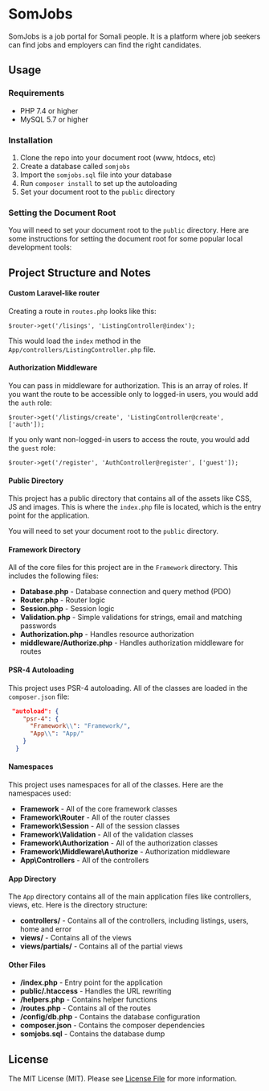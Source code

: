 # SomJobs

SomJobs is a job portal for Somali people. It is a platform where job seekers can find jobs and employers can find the right candidates.

## Usage

### Requirements

- PHP 7.4 or higher
- MySQL 5.7 or higher

### Installation

1. Clone the repo into your document root (www, htdocs, etc)
2. Create a database called `somjobs`
3. Import the `somjobs.sql` file into your database
4. Run `composer install` to set up the autoloading
5. Set your document root to the `public` directory

### Setting the Document Root

You will need to set your document root to the `public` directory. Here are some instructions for setting the document root for some popular local development tools:

## Project Structure and Notes

#### Custom Laravel-like router

Creating a route in `routes.php` looks like this:

`$router->get('/lisings', 'ListingController@index');`

This would load the `index` method in the `App/controllers/ListingController.php` file.

#### Authorization Middleware

You can pass in middleware for authorization. This is an array of roles. If you want the route to be accessible only to logged-in users, you would add the `auth` role:

`$router->get('/listings/create', 'ListingController@create', ['auth']);`

If you only want non-logged-in users to access the route, you would add the `guest` role:

`$router->get('/register', 'AuthController@register', ['guest']);`

#### Public Directory

This project has a public directory that contains all of the assets like CSS, JS and images. This is where the `index.php` file is located, which is the entry point for the application.

You will need to set your document root to the `public` directory.

#### Framework Directory

All of the core files for this project are in the `Framework` directory. This includes the following files:

- **Database.php** - Database connection and query method (PDO)
- **Router.php** - Router logic
- **Session.php** - Session logic
- **Validation.php** - Simple validations for strings, email and matching passwords
- **Authorization.php** - Handles resource authorization
- **middleware/Authorize.php** - Handles authorization middleware for routes

#### PSR-4 Autoloading

This project uses PSR-4 autoloading. All of the classes are loaded in the `composer.json` file:

```json
 "autoload": {
    "psr-4": {
      "Framework\\": "Framework/",
      "App\\": "App/"
    }
  }
```

#### Namespaces

This project uses namespaces for all of the classes. Here are the namespaces used:

- **Framework** - All of the core framework classes
- **Framework\Router** - All of the router classes
- **Framework\Session** - All of the session classes
- **Framework\Validation** - All of the validation classes
- **Framework\Authorization** - All of the authorization classes
- **Framework\Middleware\Authorize** - Authorization middleware
- **App\Controllers** - All of the controllers

#### App Directory

The `App` directory contains all of the main application files like controllers, views, etc. Here is the directory structure:

- **controllers/** - Contains all of the controllers, including listings, users, home and error
- **views/** - Contains all of the views
- **views/partials/** - Contains all of the partial views

#### Other Files

- **/index.php** - Entry point for the application
- **public/.htaccess** - Handles the URL rewriting
- **/helpers.php** - Contains helper functions
- **/routes.php** - Contains all of the routes
- **/config/db.php** - Contains the database configuration
- **composer.json** - Contains the composer dependencies
- **somjobs.sql** - Contains the database dump

## License

The MIT License (MIT). Please see [License File](LICENSE.md) for more information.
